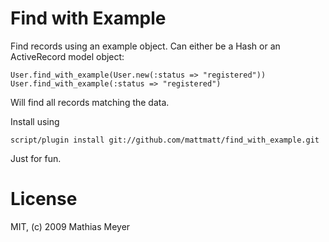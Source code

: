 Find with Example
=================

Find records using an example object. Can either be a Hash or an ActiveRecord
model object:

    User.find_with_example(User.new(:status => "registered"))
    User.find_with_example(:status => "registered")

Will find all records matching the data.

Install using

    script/plugin install git://github.com/mattmatt/find_with_example.git

Just for fun.

License
=======

MIT, (c) 2009 Mathias Meyer
